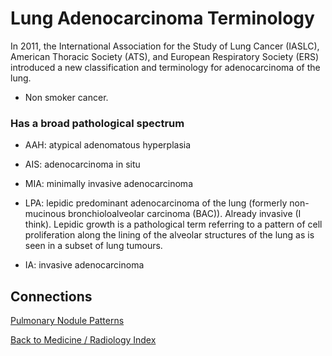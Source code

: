 # Lung Adenocarcinoma Terminology

In 2011, the International Association for the Study of Lung Cancer (IASLC), American Thoracic Society (ATS), and European Respiratory Society (ERS) introduced a new classification and terminology for adenocarcinoma of the lung. 

* Non smoker cancer. 


### Has a broad pathological spectrum

* AAH: atypical adenomatous hyperplasia

* AIS: adenocarcinoma in situ

* MIA: minimally invasive adenocarcinoma

* LPA: lepidic predominant adenocarcinoma of the lung (formerly non-mucinous bronchioloalveolar carcinoma (BAC)). Already invasive (I think). Lepidic growth is a pathological term referring to a pattern of cell proliferation along the lining of the alveolar structures of the lung as is seen in a subset of lung tumours.

* IA: invasive adenocarcinoma



## Connections

[Pulmonary Nodule Patterns](../zettel/0007--pulmonary-nodule-patterns.md)

[Back to Medicine / Radiology Index](../zettel/0009--medicine-radiology-index.md)
